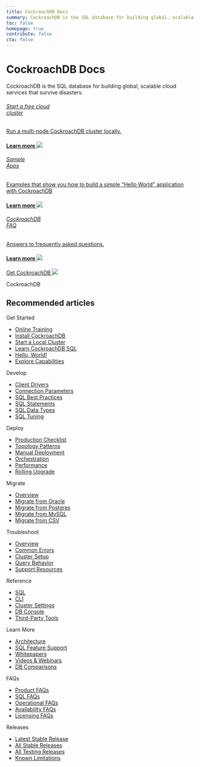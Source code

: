 ```yaml
---
title: CockroachDB Docs
summary: CockroachDB is the SQL database for building global, scalable cloud services that survive disasters.
toc: false
homepage: true
contribute: false
cta: false
---
```


<div class="home-header mb-xl-5 bg-cover bg-cover__bg-3-1">
  <div class="p-2 p-md-5">
  <h1 class="m-0 text-white">CockroachDB Docs</h1>
  <p class="mt-0 pb-4 text-white">CockroachDB is the SQL database for building global, scalable cloud services that survive disasters.</p>
    <div class="row d-lg-flex mx-0">
      <div class="col-lg-4 mb-3 mb-lg-0 pb-5">
        <div class="card card-link h-100 d-flex">
        <a href="../cockroachcloud/quickstart.html" class="h-100">
          <div class="card-body p-4 d-flex flex-column h-100 card-header-overlap-text">            
            <h6 class="mt-2 mt-0 text-black">Start a free cloud<br> cluster</h6>
            <p class="text-black">Run a multi-node CockroachDB cluster locally.</p>
            <h4 class="mt-auto mb-0 text-electric-purple font-poppins-sb">Learn more <img class="m-0 ml-2" src="{{ 'images/icon-arrow-right-purple.svg' | relative_url }}"/></h4>
          </div>
          </a>
        </div>
      </div>
      <div class="col-lg-4 mb-3 mb-lg-0 pb-5">
        <div class="card card-link h-100 d-flex">
        <a href="https://www.cockroachlabs.com/docs/stable/start-a-local-cluster" class="h-100">
          <div class="card-body p-4 d-flex flex-column h-100 card-header-overlap-text">
            <h6 class="mt-2 mt-0 text-black">Sample <br>Apps</h6>
            <p class="text-black">Examples that show you how to build a simple "Hello World" application with CockroachDB</p>
            <h4 class="mt-auto mb-0 text-electric-purple font-poppins-sb">Learn more <img class="m-0 ml-2" src="{{ 'images/icon-arrow-right-purple.svg' | relative_url }}"/></h4>
          </div>
          </a>
        </div>
        </div>
      <div class="col-lg-4 mb-3 mb-lg-0 pb-5">
        <div class="card card-link h-100 d-flex">
        <a href="https://www.cockroachlabs.com/docs/stable/frequently-asked-questions.html" class="h-100">
          <div class="card-body p-4 d-flex flex-column h-100 card-header-overlap-text">          
            <h6 class="m-0 text-black">CockroachDB <br>FAQ</h6>
            <p class="text-black">Answers to frequently asked questions.</p>
            <h4 class="mt-auto mb-0  text-electric-purple font-poppins-sb">Learn more <img class="m-0 ml-2" src="{{ 'images/icon-arrow-right-purple.svg' | relative_url }}"/></h4>
          </div>
          </a>
        </div>
      </div>
    </div>
  </div>
</div>

<div class="container">

  <div class="row pt-5 mt-5 pb-5 mb-5">
    <div class="col-lg-12 text-center">
      <a class="btn btn-redirect mt-3" href="https://www.cockroachlabs.com/docs/stable/install-cockroachdb-mac.html">Get CockroachDB <img class="m-0" src="{{ 'images/arrow-left.svg' | relative_url }}"/></a>
    </div>
  </div>

  <div class="row">
    <div class="col-12">
      <p class="overline">CockroachDB</p>
      <h2 class="mt-2">Recommended articles</h2>
    </div>
  </div>

  <div class="row display-flex">
    <div class="col-xs-12 col-sm-6 col-lg-3">
      <p class="landing-column-title">Get Started</p>
      <ul>
        <li><a href="https://university.cockroachlabs.com/catalog">Online Training</a></li>
        <li><a href="/docs/v20.2/install-cockroachdb">Install CockroachDB</a></li>
        <li><a href="/docs/v20.2/start-a-local-cluster">Start a Local Cluster</a></li>
        <li><a href="/docs/v20.2/learn-cockroachdb-sql">Learn CockroachDB SQL</a></li>
        <li><a href="/docs/v20.2/build-an-app-with-cockroachdb">Hello, World!</a></li>
        <li><a href="/docs/v20.2/demo-fault-tolerance-and-recovery">Explore Capabilities</a></li>
      </ul>
    </div>
    <div class="col-xs-12 col-sm-6 col-lg-3">
      <p class="landing-column-title">Develop</p>
      <ul>
        <li><a href="/docs/v20.2/install-client-drivers">Client Drivers</a></li>
        <li><a href="/docs/v20.2/connection-parameters">Connection Parameters</a></li>
        <li><a href="/docs/v20.2/performance-best-practices-overview">SQL Best Practices</a></li>
        <li><a href="/docs/v20.2/sql-statements">SQL Statements</a></li>
        <li><a href="/docs/v20.2/data-types">SQL Data Types</a></li>
        <li><a href="/docs/v20.2/sql-tuning-with-explain">SQL Tuning</a></li>
      </ul>
    </div>
    <div class="col-xs-12 col-sm-6 col-lg-3">
      <p class="landing-column-title">Deploy</p>
      <ul>
        <li><a href="/docs/v20.2/recommended-production-settings">Production Checklist</a></li>
        <li><a href="/docs/v20.2/topology-patterns">Topology Patterns</a></li>
        <li><a href="/docs/v20.2/manual-deployment">Manual Deployment</a></li>
        <li><a href="/docs/v20.2/orchestration">Orchestration</a></li>
        <li><a href="/docs/v20.2/performance">Performance</a></li>
        <li><a href="/docs/v20.2/upgrade-cockroach-version">Rolling Upgrade</a></li>
      </ul>
    </div>
    <div class="col-xs-12 col-sm-6 col-lg-3">
      <p class="landing-column-title">Migrate</p>
      <ul>
        <li><a href="/docs/v20.2/migration-overview">Overview</a></li>
        <li><a href="/docs/v20.2/migrate-from-oracle">Migrate from Oracle</a></li>
        <li><a href="/docs/v20.2/migrate-from-postgres">Migrate from Postgres</a></li>
        <li><a href="/docs/v20.2/migrate-from-mysql">Migrate from MySQL</a></li>
        <li><a href="/docs/v20.2/migrate-from-csv">Migrate from CSV</a></li>
      </ul>
    </div>
    <div class="col-xs-12 col-sm-6 col-lg-3">
      <p class="landing-column-title">Troubleshoot</p>
      <ul>
        <li><a href="/docs/v20.2/common-errors">Overview</a></li>
        <li><a href="/docs/v20.2/common-errors">Common Errors</a></li>
        <li><a href="/docs/v20.2/cluster-setup-troubleshooting">Cluster Setup</a></li>
        <li><a href="/docs/v20.2/query-behavior-troubleshooting">Query Behavior</a></li>
        <li><a href="/docs/v20.2/support-resources">Support Resources</a></li>
      </ul>
    </div>
    <div class="col-xs-12 col-sm-6 col-lg-3">
      <p class="landing-column-title">Reference</p>
      <ul>
        <li><a href="/docs/v20.2/sql-feature-support">SQL</a></li>
        <li><a href="/docs/v20.2/cockroach-commands">CLI</a></li>
        <li><a href="/docs/v20.2/cluster-settings">Cluster Settings</a></li>
        <li><a href="/docs/v20.2/ui-overview">DB Console</a></li>
        <li><a href="/docs/v20.2/third-party-database-tools">Third-Party Tools</a></li>
      </ul>
    </div>
    <div class="col-xs-12 col-sm-6 col-lg-3">
      <p class="landing-column-title">Learn More</p>
      <ul>
        <li><a href="/docs/v20.2/architecture/overview">Architecture</a></li>
        <li><a href="/docs/v20.2/sql-feature-support">SQL Feature Support</a></li>
        <li><a href="https://www.cockroachlabs.com/guides/">Whitepapers</a></li>
        <li><a href="https://www.cockroachlabs.com/community/tech-talks/">Videos &amp; Webinars</a></li>
        <li><a href="/docs/v20.2/cockroachdb-in-comparison">DB Comparisons</a></li>
      </ul>
    </div>
    <div class="col-xs-12 col-sm-6 col-lg-3">
      <p class="landing-column-title">FAQs</p>
      <ul>
        <li><a href="/docs/v20.2/frequently-asked-questions">Product FAQs</a></li>
        <li><a href="/docs/v20.2/sql-faqs">SQL FAQs</a></li>
        <li><a href="/docs/v20.2/operational-faqs">Operational FAQs</a></li>
        <li><a href="/docs/v20.2/operational-faqs">Availability FAQs</a></li> 
        <li><a href="/docs/v20.2/licensing-faqs">Licensing FAQs</a></li>
      </ul>
    </div>
    <div class="col-xs-12 col-sm-6 col-lg-3">
      <p class="landing-column-title">Releases</p>
      <ul>
        <li><a href="/docs/releases/v20.2.3">Latest Stable Release</a></li>
        <li><a href="../releases/#production-releases">All Stable Releases</a></li>
        <li><a href="../releases/#testing-releases">All Testing Releases</a></li>
        <li><a href="/docs/v20.2/known-limitations">Known Limitations</a></li>
      </ul>
    </div>
  </div>
  
</div>
